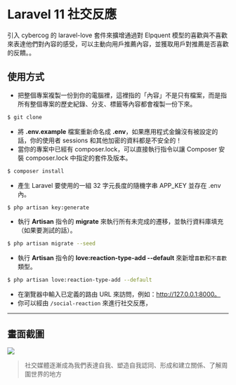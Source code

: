 # Laravel 11 社交反應

引入 cybercog 的 laravel-love 套件來擴增通過對 Elpquent 模型的喜歡與不喜歡來表達他們對內容的感受，可以主動向用戶推薦內容，並獲取用戶對推薦是否喜歡的反饋。。

## 使用方式
- 把整個專案複製一份到你的電腦裡，這裡指的「內容」不是只有檔案，而是指所有整個專案的歷史紀錄、分支、標籤等內容都會複製一份下來。
```sh
$ git clone
```
- 將 __.env.example__ 檔案重新命名成 __.env__，如果應用程式金鑰沒有被設定的話，你的使用者 sessions 和其他加密的資料都是不安全的！
- 當你的專案中已經有 composer.lock，可以直接執行指令以讓 Composer 安裝 composer.lock 中指定的套件及版本。
```sh
$ composer install
```
- 產生 Laravel 要使用的一組 32 字元長度的隨機字串 APP_KEY 並存在 .env 內。
```sh
$ php artisan key:generate
```
- 執行 __Artisan__ 指令的 __migrate__ 來執行所有未完成的遷移，並執行資料庫填充（如果要測試的話）。
```sh
$ php artisan migrate --seed
```
- 執行 __Artisan__ 指令的 __love:reaction-type-add --default__ 來新增`喜歡`和`不喜歡`類型。
```sh
$ php artisan love:reaction-type-add --default
```
- 在瀏覽器中輸入已定義的路由 URL 來訪問，例如：http://127.0.0.1:8000。
- 你可以經由 `/social-reaction` 來進行社交反應，

----

## 畫面截圖
![](https://i.imgur.com/SLBu5tL.png)
> 社交媒體逐漸成為我們表達自我、塑造自我認同、形成和建立關係、了解周圍世界的地方
